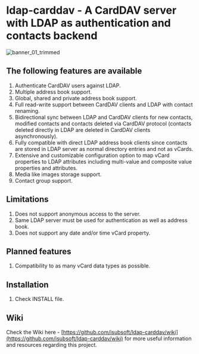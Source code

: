 # ldap-carddav - A CardDAV server with LDAP as authentication and contacts backend
![banner_01_trimmed](https://github.com/user-attachments/assets/5deb0f55-3276-4fd3-9344-485352106f6e)  

## The following features are available
1. Authenticate CardDAV users against LDAP.
2. Multiple address book support.
3. Global, shared and private address book support.
4. Full read-write support between CardDAV clients and LDAP with contact renaming.
5. Bidirectional sync between LDAP and CardDAV clients for new contacts, modified contacts and contacts deleted via CardDAV protocol (contacts deleted directly in LDAP are deleted in CardDAV clients asynchronously).
6. Fully compatible with direct LDAP address book clients since contacts are stored in LDAP server as normal directory entries and not as vCards.
7. Extensive and customizable configuration option to map vCard properties to LDAP attributes including multi-value and composite value properties and attributes.
8. Media like images storage support.
9. Contact group support.

## Limitations
1. Does not support anonymous access to the server.
2. Same LDAP server must be used for authentication as well as address book.
3. Does not support any date and/or time vCard property.

## Planned features
1. Compatibility to as many vCard data types as possible.

## Installation
1. Check INSTALL file.

## Wiki
Check the Wiki here - [https://github.com/isubsoft/ldap-carddav/wiki](https://github.com/isubsoft/ldap-carddav/wiki) for more useful information and resources regarding this project.

